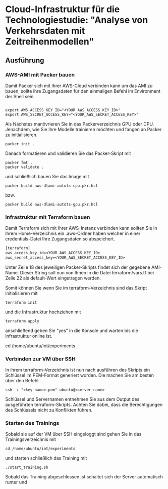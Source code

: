# Cloud-Infrastruktur für die Technologiestudie: "Analyse von Verkehrsdaten mit Zeitreihenmodellen"

## Ausführung


### AWS-AMI mit Packer bauen

Damit Packer sich mit Ihrer AWS-Cloud verbinden kann um das AMI zu bauen, sollte ihre Zugangsdaten für den einmaligen Befehl im Environment der Shell sein.
```shell-session

export AWS_ACCESS_KEY_ID="<YOUR_AWS_ACCESS_KEY_ID>"
export AWS_SECRET_ACCESS_KEY="<YOUR_AWS_SECRET_ACCESS_KEY>"

```

Als Nächstes manövrieren Sie in das Packerverzeichnis GPU oder CPU. Jenachdem, wie Sie Ihre Modelle trainieren möchten und fangen an Packer zu initialisieren.
```shell-session
packer init .
```
Danach formatieren und validieren Sie das Packer-Skript mit
```shell-session
packer fmt .
packer validate .
```
und schließlich bauen Sie das Image mit

```shell-session
packer build aws-dlami-autots-cpu.pkr.hcl
```
bzw.
```shell-session
packer build aws-dlami-autots-gpu.pkr.hcl
```

### Infrastruktur mit Terraform bauen
Damit Terraform sich mit Ihrer AWS-Instanz verbinden kann sollten Sie in Ihrem Home-Verzeichnis ein .aws-Ordner haben welcher in einer credentials-Datei Ihre Zugangsdaten so abspeichert.
```txt
[terraform]
aws_access_key_id=<YOUR_AWS_ACCESS_KEY_ID>
aws_secret_access_key=<YOUR_AWS_SECRET_ACCESS_KEY_ID>
```
Unter Zeile 18 des jeweiligen Packer-Skripts findet sich der gegebene AMI-Name.
Dieser String soll nun von Ihnen in die Datei terraform/vars.tf bei Zeile 22 als default-Wert eingetragen werden.

Somit können Sie wenn Sie im terraform-Verzeichnis sind das Skript initialisieren mit
```shell-session
terraform init
```
und die Infrastruktur hochziehen mit
```shell-session
terraform apply
```
anschließend geben Sie "yes" in die Konsole und warten bis die Infrastruktur online ist.

cd /home/ubuntu/iot/experiments
### Verbinden zur VM über SSH
In ihrem terraform-Verzeichnis ist nun nach ausführen des Skripts ein Schlüssel im PEM-Format generiert worden.
Die machen Sie am besten über den Befehl
```shell-session
ssh -i "<key-name>.pem" ubuntu@<server-name>
```
Schlüssel und Servernamen entnehmen Sie aus dem Output des ausgeführten terraform-Skripts.
Achten Sie dabei, dass die Berechtigungen des Schlüssels nicht zu Konflikten führen.

### Starten des Trainings
Sobald sie auf der VM über SSH eingeloggt sind gehen Sie in das Trainingsverzeichnis mit

```shell-session
cd /home/ubuntu/iot/experiments
```
und starten schließlich das Training mit

```shell-session
./start_training.sh
```

Sobald das Training abgeschlossen ist schaltet sich der Server automatisch runter und 
